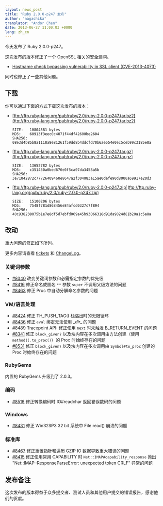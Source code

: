 ```yaml
---
layout: news_post
title: "Ruby 2.0.0-p247 发布"
author: "nagachika"
translator: "Andor Chen"
date: 2013-06-27 11:00:03 +0000
lang: zh_cn
---
```


今天发布了 Ruby 2.0.0-p247。

这次发布的版本修正了一个 OpenSSL 相关的安全漏洞。

* [Hostname check bypassing vulnerability in SSL client
  (CVE-2013-4073)](/en/news/2013/06/27/hostname-check-bypassing-vulnerability-in-openssl-client-cve-2013-4073/)

同时也修正了一些其他问题。

## 下载

你可以通过下面的方式下载这次发布的版本：

* [ftp://ftp.ruby-lang.org/pub/ruby/2.0/ruby-2.0.0-p247.tar.bz2](ftp://ftp.ruby-lang.org/pub/ruby/2.0/ruby-2.0.0-p247.tar.bz2)

      SIZE:   10804581 bytes
      MD5:    60913f3eec0c4071f44df42600be2604
      SHA256: 08e3d4b85b8a1118a8e81261f59dd8b4ddcfd70b6ae554e0ec5ceb99c3185e8a

* [ftp://ftp.ruby-lang.org/pub/ruby/2.0/ruby-2.0.0-p247.tar.gz](ftp://ftp.ruby-lang.org/pub/ruby/2.0/ruby-2.0.0-p247.tar.gz)

      SIZE:   13652782 bytes
      MD5:    c351450a0bed670e0f5ca07da3458a5b
      SHA256: 3e71042872c77726409460e8647a2f304083a15ae0defe90d8000a69917e20d3

* [ftp://ftp.ruby-lang.org/pub/ruby/2.0/ruby-2.0.0-p247.zip](ftp://ftp.ruby-lang.org/pub/ruby/2.0/ruby-2.0.0-p247.zip)

      SIZE:   15100206 bytes
      MD5:    7548f781d868456e84afcd0327c7f894
      SHA256: 40c938238075b1e7e8df5d7ebfd069a45b93066318d91da9024d81b20a1c5a8a

## 改动

重大问题的修正如下所列。

更多内容请查看 [tickets](https://bugs.ruby-lang.org/projects/ruby-200/issues?set_filter=1&amp;status_id=5)
和 [ChangeLog](http://svn.ruby-lang.org/repos/ruby/tags/v2_0_0_247/ChangeLog)。

### 关键词参数

* [#8040](https://bugs.ruby-lang.org/issues/8040) 改变关键词参数和必需指定参数的优先级
* [#8416](https://bugs.ruby-lang.org/issues/8416) 修正命名或匿名 `**` 参数 `super` 不调用父级方法的问题
* [#8463](https://bugs.ruby-lang.org/issues/8463) 修正 Proc 中自动分解命名参数的问题

### VM/语言处理

* [#8424](https://bugs.ruby-lang.org/issues/8424) 修正 TH_PUSH_TAG() 栈溢出时的无限循环
* [#8436](https://bugs.ruby-lang.org/issues/8436) 修正 `eval` 绑定无法使用 \__dir__ 的问题
* [#8489](https://bugs.ruby-lang.org/issues/8489) Tracepoint API: 修正使用 `next` 时未触发 B_RETURN_EVENT 的问题
* [#8341](https://bugs.ruby-lang.org/issues/8341) 修正 `block_given?` 以及块内容在多次调用由方法创建（使用 `method().to_proc()`）的 Proc 时始终存在的问题
* [#8531](https://bugs.ruby-lang.org/issues/8531) 修正 `block_given?` 以及块内容在多次调用由 `Symbol#to_proc` 创建的 Proc 时始终存在的问题

### RubyGems

内置的 RubyGems 升级到了 2.0.3。

### 编码

* [#8516](https://bugs.ruby-lang.org/issues/8516) 修正转换编码时 IO#readchar 返回错误数码的问题

### Windows

* [#8431](https://bugs.ruby-lang.org/issues/8431) 修正 Win32SP3 32 bit 系统中 File.read() 崩溃的问题

### 标准库

* [#8467](https://bugs.ruby-lang.org/issues/8467) 修正重置指针和遍历 GZIP IO 数据导致重大错误的问题
* [#8415](https://bugs.ruby-lang.org/issues/8415) 修正使用常用 CAPABILITY 时 `Net::IMAP#capability_response` 抛出 "Net::IMAP::ResponseParseError: unexpected token CRLF" 异常的问题

## 发布备注

这次发布的版本得益于众多提交者、测试人员和其他用户提交的错误报告，感谢他们的贡献。
